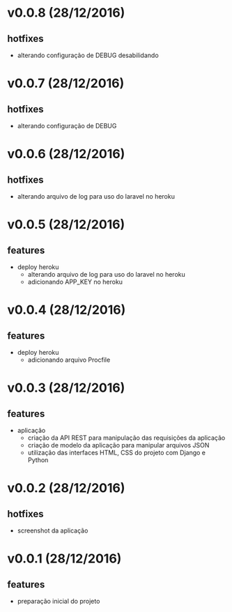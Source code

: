 v0.0.8 (28/12/2016)
===================
## hotfixes
- alterando configuração de DEBUG desabilidando

v0.0.7 (28/12/2016)
===================
## hotfixes
- alterando configuração de DEBUG

v0.0.6 (28/12/2016)
===================
## hotfixes
- alterando arquivo de log para uso do laravel no heroku

v0.0.5 (28/12/2016)
===================
## features
- deploy heroku
    - alterando arquivo de log para uso do laravel no heroku
    - adicionando APP_KEY no heroku

v0.0.4 (28/12/2016)
===================
## features
- deploy heroku
    - adicionando arquivo Procfile

v0.0.3 (28/12/2016)
===================
## features
- aplicação
    - criação da API REST para manipulação das requisições da aplicação
    - criação de modelo da aplicação para manipular arquivos JSON
    - utilização das interfaces HTML, CSS do projeto com Django e Python

v0.0.2 (28/12/2016)
===================
## hotfixes
- screenshot da aplicação

v0.0.1 (28/12/2016)
===================
## features
- preparação inicial do projeto
